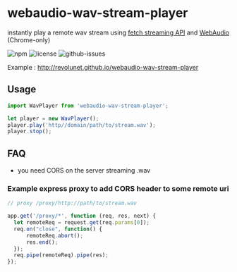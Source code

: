 # webaudio-wav-stream-player

instantly play a remote wav stream using [fetch streaming API]() and [WebAudio]() (Chrome-only)

![npm](https://img.shields.io/npm/v/webaudio-wav-stream-player.svg) ![license](https://img.shields.io/npm/l/webaudio-wav-stream-player.svg) ![github-issues](https://img.shields.io/github/issues/revolunet/webaudio-wav-stream-player.svg)

Example : http://revolunet.github.io/webaudio-wav-stream-player

## Usage

```js
import WavPlayer from 'webaudio-wav-stream-player';

let player = new WavPlayer();
player.play('http//domain/path/to/stream.wav');
player.stop();
```

## FAQ

 - you need CORS on the server streaming .wav

### Example express proxy to add CORS header to some remote uri

```js
// proxy /proxy/http://path/to/stream.wav

app.get('/proxy/*', function (req, res, next) {
  let remoteReq = request.get(req.params[0]);
  req.on("close", function() {
      remoteReq.abort();
      res.end();
  });
  req.pipe(remoteReq).pipe(res);
});

```

